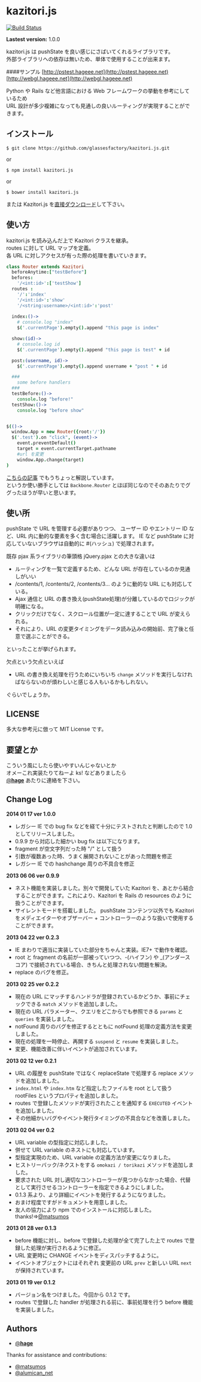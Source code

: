 kazitori.js
===============

[![Build Status](https://travis-ci.org/glassesfactory/kazitori.js.png?branch=master)](https://travis-ci.org/glassesfactory/kazitori.js)


**Lastest version:** 1.0.0

kazitori.js は pushState を良い感じにさばいてくれるライブラリです。  
外部ライブラリへの依存は無いため、単体で使用することが出来ます。  

####サンプル
[http://pstest.hageee.net](http://pstest.hageee.net)  
[http://webgl.hageee.net](http://webgl.hageee.net)

Python や Rails など他言語における Web フレームワークの挙動を参考にしているため  
URL 設計が多少複雑になっても見通しの良いルーティングが実現することができます。

インストール
------------

`$ git clone https://github.com/glassesfactory/kazitori.js.git`

or 

`$ npm install kazitori.js`

or 

`$ bower install kazitori.js`

または Kazitori.js を[直接ダウンロード](https://raw.github.com/glassesfactory/kazitori.js/master/src/js/kazitori.js)して下さい。



使い方
----------

kazitori.js を読み込んだ上で Kazitori クラスを継承。  
routes に対して URL マップを定義。  
各 URL に対しアクセスが有った際の処理を書いていきます。

```coffee
class Router extends Kazitori
  beforeAnytime:["testBefore"]
  befores:
    '/<int:id>':['testShow']
  routes :
    '/':'index'
    '/<int:id>':'show'
    '/<string:username>/<int:id>':'post'
    
  index:()->
    # console.log "index"
    $('.currentPage').empty().append "this page is index"

  show:(id)->
    # console.log id
    $('.currentPage').empty().append "this page is test" + id

  post:(username, id)->
    $('.currentPage').empty().append username + "post " + id

  ###
    some before handlers
  ###
  testBefore:()->
    console.log "before!"
  testShow:()->
    console.log "before show"


$(()->
  window.App = new Router({root:'/'})
  $('.test').on "click", (event)->
    event.preventDefault()
    target = event.currentTarget.pathname
    #url を変更
    window.App.change(target)
)
```

[こちらの記事](http://dev.hageee.net/4) でもうちょっと解説しています。  
というか使い勝手としては `Backbone.Router` とほぼ同じなのでそのあたりでググったほうが早いと思います。  

使い所
----------

pushState で URL を管理する必要がありつつ、
ユーザー ID やエントリー ID など、URL 内に動的な要素を多く含む場合に活躍します。
IE など pushState に対応していないブラウザは自動的に #(ハッシュ) で処理されます。

既存 pjax 系ライブラリの筆頭格 jQuery.pjax との大きな違いは

* ルーティングを一覧で定義するため、どんな URL が存在しているのか見通しがいい
* /contents/1, /contents/2, /contents/3... のように動的な URL にも対応している。
* Ajax 通信と URL の書き換え(pushState処理)が分離しているのでロジックが明確になる。
* クリックだけでなく、スクロール位置が一定に達することで URL が変えられる。
* それにより、URL の変更タイミングをデータ読み込みの開始前、完了後と任意で選ぶことができる。

といったことが挙げられます。

欠点という欠点といえば

* URL の書き換え処理を行うためにいちいち `change` メソッドを実行しなければならないのが煩わしいと感じる人もいるかもしれない。

ぐらいでしょうか。


LICENSE
-------------
多大な参考元に倣って MIT License です。


要望とか
------------
こういう風にしたら使いやすいんじゃないとか  
オメーこれ実装たりてねーよ ks! などありましたら  
[@__hage__](https://twitter.com/__hage__) あたりに連絡を下さい。


Change Log
--------------

**2014 01 17 ver 1.0.0**

* レガシー IE での bug fix などを経て十分にテストされたと判断したので 1.0 としてリリースしました。
* 0.9.9 から対応した細かい bug fix は以下になります。
* fragment が空文字列だった時 "/" として扱う
* 引数が複数あった時、うまく展開されないことがあった問題を修正
* レガシー IE での hashchange 周りの不具合を修正

**2013 06 06 ver 0.9.9**

* ネスト機能を実装しました。別々で開発していた Kazitori を、あとから結合することができます。これにより、Kazitori を Rails の resources のように扱うことができます。
* サイレントモードを搭載しました。 pushState コンテンツ以外でも Kazitori をメディエイターやオブザーバー + コントローラーのような扱いで使用することができます。

**2013 04 22 ver 0.2.3**

* IE まわりで適当に実装していた部分をちゃんと実装。IE7+ で動作を確認。
* root と fragment の名前が一部被っていつつ、-(ハイフン) や _(アンダースコア) で接続されている場合、きちんと処理されない問題を解決。
* replace のバグを修正。

**2013 02 25 ver 0.2.2**

* 現在の URL にマッチするハンドラが登録されているかどうか、事前にチェックできる `match` メソッドを追加しました。
* 現在の URL パラメーター、クエリをどこからでも参照できる `params` と `queries` を実装しました。
* notFound 周りのバグを修正するとともに notFound 処理の定義方法を変更しました。
* 現在の処理を一時停止、再開する `suspend` と `resume` を実装しました。
* 変更、機能改善に伴いイベントが追加されています。

**2013 02 12 ver 0.2.1**

* URL の履歴を pushState ではなく replaceState で処理する replace メソッドを追加しました。
* `index.html` や `index.htm` など指定したファイルを root として扱う rootFiles というプロパティを追加しました。
* routes で登録したメソッドが実行されたことを通知する `EXECUTED` イベントを追加しました。
* その他細かいバグやイベント発行タイミングの不具合などを改善しました。


**2013 02 04 ver 0.2**

* URL variable の型指定に対応しました。
* 併せて URL variable のネストにも対応しています。
* 型指定実現のため、URL variable の定義方法が変更になりました。
* ヒストリーバック/ネクストをする `omokazi / torikazi` メソッドを追加しました。
* 要求された URL 対し適切なコントローラーが見つからなかった場合、代替として実行させるコントローラーを指定できるようにしました。
* 0.1.3 系より、より詳細にイベントを発行するようになりました。
* おまけ程度ですがドキュメントを用意しました。
* 友人の協力により npm でのインストールに対応しました。 thanks!=>[@matsumos](https://twitter.com/matsumos)


**2013 01 28 ver 0.1.3**

* before 機能に対し、before で登録した処理が全て完了した上で routes で登録した処理が実行されるように修正。
* URL 変更時に CHANGE イベントをディスパッチするように。
* イベントオブジェクトにはそれぞれ 変更前の URL `prev` と新しい URL `next` が保持されています。


**2013 01 19 ver 0.1.2**

* バージョン名をつけました。今回から 0.1.2 です。
* routes で登録した handler が処理される前に、事前処理を行う before 機能を実装しました。


Authors
-------------------
* [@__hage__](https://twitter.com/__hage__)

Thanks for assistance and contributions:

* [@matsumos](https://twitter.com/matsumos)
* [@alumican_net](https://twitter.com/alumican_net)
